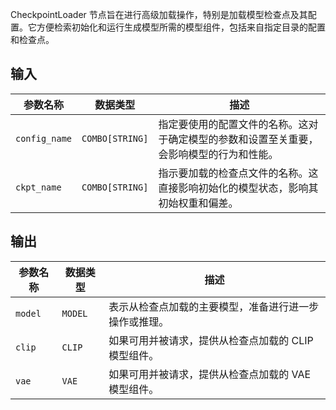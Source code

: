 CheckpointLoader 节点旨在进行高级加载操作，特别是加载模型检查点及其配置。它方便检索初始化和运行生成模型所需的模型组件，包括来自指定目录的配置和检查点。

## 输入

| 参数名称     | 数据类型 | 描述                                                         |
| ------------ | -------- | ------------------------------------------------------------ |
| `config_name` | `COMBO[STRING]` | 指定要使用的配置文件的名称。这对于确定模型的参数和设置至关重要，会影响模型的行为和性能。 |
| `ckpt_name`  | `COMBO[STRING]` | 指示要加载的检查点文件的名称。这直接影响初始化的模型状态，影响其初始权重和偏差。 |

## 输出

| 参数名称 | 数据类型 | 描述                                       |
| -------- | -------- | ------------------------------------------ |
| `model`  | `MODEL`  | 表示从检查点加载的主要模型，准备进行进一步操作或推理。 |
| `clip`   | `CLIP`   | 如果可用并被请求，提供从检查点加载的 CLIP 模型组件。 |
| `vae`    | `VAE`    | 如果可用并被请求，提供从检查点加载的 VAE 模型组件。 |
